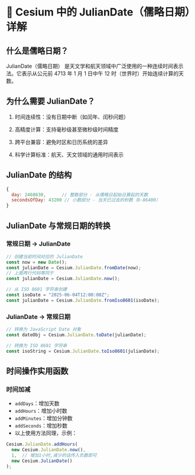# 🌌 Cesium 中的 JulianDate（儒略日期）详解

## 什么是儒略日期？

JulianDate（儒略日期） 是天文学和航天领域中广泛使用的一种连续时间表示法。它表示从公元前 4713 年 1 月 1 日中午 12 时（世界时）开始连续计算的天数。

## 为什么需要 JulianDate？

1. 时间连续性：没有日期中断（如闰年、闰秒问题）

2. 高精度计算：支持毫秒级甚至微秒级时间精度

3. 跨平台兼容：避免时区和日历系统的差异

4. 科学计算标准：航天、天文领域的通用时间表示

## JulianDate 的结构

```js
{
  day: 2460830,      // 整数部分 - 从儒略日起始日算起的天数
  secondsOfDay: 43200 // 小数部分 - 当天已过去的秒数（0-86400）
}
```

## JulianDate 与常规日期的转换

### 常规日期 → JulianDate

```js
// 创建当前时间对应的 JulianDate
const now = new Date();
const julianDate = Cesium.JulianDate.fromDate(now);
// 上面两行代码等同于
const julianDate = Cesium.JulianDate.now();

// 从 ISO 8601 字符串创建
const isoDate = "2025-06-04T12:00:00Z";
const julianDate = Cesium.JulianDate.fromIso8601(isoDate);
```

### JulianDate → 常规日期

```js
// 转换为 JavaScript Date 对象
const dateObj = Cesium.JulianDate.toDate(julianDate);

// 转换为 ISO 8601 字符串
const isoString = Cesium.JulianDate.toIso8601(julianDate);
```

## 时间操作实用函数

### 时间加减

- `addDays`：增加天数
- `addHours`：增加小时数
- `addMinutes`：增加分钟数
- `addSeconds`：增加秒数
- 以上使用方法同理，示例：

```js
Cesium.JulianDate.addHours(
  new Cesium.JulianDate.now(),
  1,  // 增加1小时,减少的话传入负数即可
  new Cesium.JulianDate()
);
```
